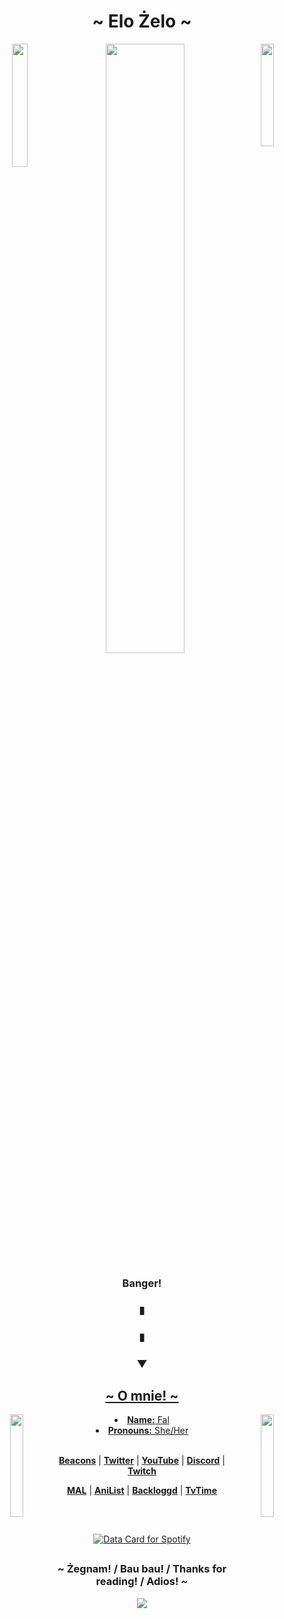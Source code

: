 <body>
  <center>
    <h1 align="center">~ Elo Żelo ~</h1>
<p align="center">
  <img src="https://i.giphy.com/apxqYyfBqaYKOyGekB.webp"width="50%">  <img src="https://media1.tenor.com/m/eKFrAu0IU44AAAAC/lumity-lumity-kiss.gif"width="20.5%"align="right"><img src="https://media1.tenor.com/m/eVHVFcHe73IAAAAC/bridget-bridget-guilty-gear.gif"width="22.5%"align="left"> 
</p>
<div align="center">
  <h3><b><p>Banger!</p></b></h3>
  <h3><p>▮</p></h3>
  <h3><p>▮</p></h3>
  <h3><p>▼</p></h3>
 <p><a href="https://www.youtube.com/watch?v=P7W2LaLAat8&pp=ygUUdGhlIG93bCBob3VzZSBlbmRpbmc%3D"<img src="https://media2.giphy.com/media/v1.Y2lkPTc5MGI3NjExYzB5aWNlZWp5dHRubGloMzU0N3ltdjdpN2xpMzJoODNiZjZyN2t1dCZlcD12MV9pbnRlcm5hbF9naWZfYnlfaWQmY3Q9Zw/QN0nPa79SxYVHbtVXQ/giphy.gif"width="20%>
 
  <img src="https://lanyard.kyrie25.me/api/455761163381243936?showBanner=animated&animationDuration=6s&waveColor=6b4afa&gradient=5bcffa-f5abb9-ffffff-f5abb9-5bcffa"/>

<h2 align="center">~ O mnie! ~</h2>
  <img src="https://media3.giphy.com/media/v1.Y2lkPTc5MGI3NjExMm03eWowaWsyMzZxZ2JuMHp0ODVoeDZkbG04Y3ZrOGtrM2I4cDV1NiZlcD12MV9pbnRlcm5hbF9naWZfYnlfaWQmY3Q9Zw/grE5LYjlcLC0CunHRh/giphy.gif"width="20.5%"align="left">  <img src="https://media3.giphy.com/media/v1.Y2lkPTc5MGI3NjExMm03eWowaWsyMzZxZ2JuMHp0ODVoeDZkbG04Y3ZrOGtrM2I4cDV1NiZlcD12MV9pbnRlcm5hbF9naWZfYnlfaWQmY3Q9Zw/grE5LYjlcLC0CunHRh/giphy.gif"width="20.5%"align="right">
<div align="center">
<li><b>Name:</b> Fal</li>
<li><b>Pronouns:</b> She/Her</li>
    <br></div>
    <p align="center">

      
  <strong><a href="https://beacons.ai/falafeltoja">Beacons</a></strong> |
  <strong><a href="https://x.com/FalafelToJa">Twitter</a></strong> |
  <strong><a href="https://www.youtube.com/channel/UCQ7OZ6LJIpcSxU7e4oWIm9Q">YouTube</a></strong> |
  <strong><a href="https://discord.com/invite/TAHxXTJ3ej">Discord</a></strong> |
  <strong><a href="https://www.twitch.tv/falafeltoja/about">Twitch</a></strong> 
  
</p>
    <p align="center">
  <strong><a href="https://myanimelist.net/profile/FalafelToJa">MAL</a></strong> |
  <strong><a href="https://anilist.co/user/FalafelToJa/">AniList</a></strong> |
  <strong><a href="https://www.backloggd.com/u/FalafelToJa/">Backloggd</a></strong> |
  <strong><a href="https://app.tvtime.com/user/72177535?referrer_id=72177535">TvTime</a></strong>
</p>
<br></div>
<h2> </h2>
 <p align="center">
<a href="https://data-card-for-spotify.herokuapp.com/card?user_id=00fr12pmjml4stoanxcmjfeff">
  <img src="https://data-card-for-spotify.herokuapp.com/api/card?user_id=00fr12pmjml4stoanxcmjfeff&custom_title=Bangery&hide_playing=1&width=5%" alt="Data Card for Spotify">
</a> </p>
<h2> </h2>
</p>

<h3 align="center"><b>~ Żegnam! / Bau bau! / Thanks for reading! / Adios! ~</h3></b>
<div align="center">
<img src="https://media2.giphy.com/media/v1.Y2lkPTc5MGI3NjExYmo0d3liajZzNG8zZnlleHdneXprcGgxaTExd3VhaHN3NGNkcnp3OCZlcD12MV9pbnRlcm5hbF9naWZfYnlfaWQmY3Q9Zw/So9oVbGQXoI6BRxI0H/giphy.webp">
</div>
